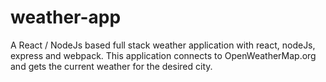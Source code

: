 # weather-app

A React / NodeJs based full stack weather application with react, nodeJs, express and webpack.
This application connects to OpenWeatherMap.org and gets the current weather for the desired city.
